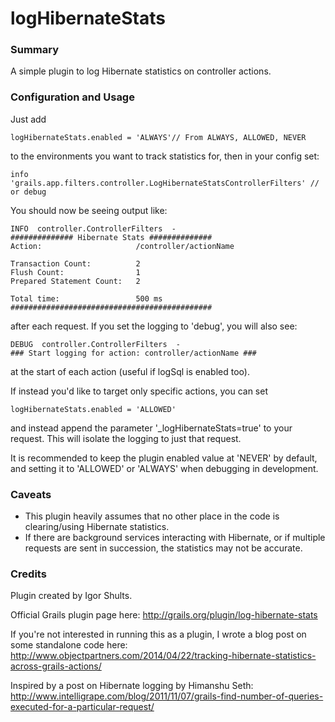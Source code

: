 logHibernateStats
=================

### Summary
A simple plugin to log Hibernate statistics on controller actions.

### Configuration and Usage
Just add
```
logHibernateStats.enabled = 'ALWAYS'// From ALWAYS, ALLOWED, NEVER
```
to the environments you want to track statistics for, then in your config set:
```
info    'grails.app.filters.controller.LogHibernateStatsControllerFilters' // or debug
```
You should now be seeing output like:
```
INFO  controller.ControllerFilters  -
############## Hibernate Stats ##############
Action:                     /controller/actionName

Transaction Count:          2
Flush Count:                1
Prepared Statement Count:   2

Total time:                 500 ms
#############################################
```
after each request.  If you set the logging to 'debug', you will also see:
```
DEBUG  controller.ControllerFilters  -
### Start logging for action: controller/actionName ###
```
at the start of each action (useful if logSql is enabled too).

If instead you'd like to target only specific actions, you can set
```
logHibernateStats.enabled = 'ALLOWED'
```
and instead append the parameter '_logHibernateStats=true' to your request.  This will isolate the logging to just that request.

It is recommended to keep the plugin enabled value at 'NEVER' by default, and setting it to 'ALLOWED' or 'ALWAYS' when debugging in development.

### Caveats
* This plugin heavily assumes that no other place in the code is clearing/using Hibernate statistics.
* If there are background services interacting with Hibernate, or if multiple requests are sent in succession, the statistics may not be accurate.

### Credits
Plugin created by Igor Shults.

Official Grails plugin page here: http://grails.org/plugin/log-hibernate-stats

If you're not interested in running this as a plugin, I wrote a blog post on some standalone code here: http://www.objectpartners.com/2014/04/22/tracking-hibernate-statistics-across-grails-actions/

Inspired by a post on Hibernate logging by Himanshu Seth: http://www.intelligrape.com/blog/2011/11/07/grails-find-number-of-queries-executed-for-a-particular-request/

